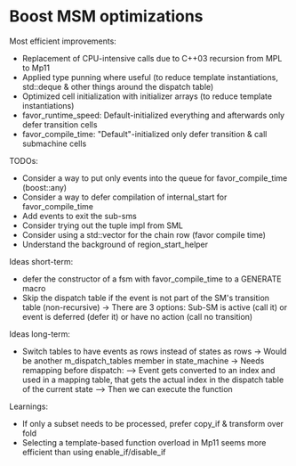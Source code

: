# Boost MSM optimizations

Most efficient improvements:

- Replacement of CPU-intensive calls due to C++03 recursion from MPL to Mp11
- Applied type punning where useful (to reduce template instantiations, std::deque & other things around the dispatch table)
- Optimized cell initialization with initializer arrays (to reduce template instantiations)
- favor_runtime_speed: Default-initialized everything and afterwards only defer transition cells
- favor_compile_time: "Default"-initialized only defer transition & call submachine cells


TODOs:

- Consider a way to put only events into the queue for favor_compile_time (boost::any)
- Consider a way to defer compilation of internal_start for favor_compile_time
- Add events to exit the sub-sms
- Consider trying out the tuple impl from SML
- Consider using a std::vector for the chain row (favor compile time)
- Understand the background of region_start_helper


Ideas short-term:

- defer the constructor of a fsm with favor_compile_time to a GENERATE macro
- Skip the dispatch table if the event is not part of the SM's transition table (non-recursive)
-> There are 3 options: Sub-SM is active (call it) or event is deferred (defer it) or have no action (call no transition)


Ideas long-term:

- Switch tables to have events as rows instead of states as rows
-> Would be another m_dispatch_tables member in state_machine
-> Needs remapping before dispatch:
--> Event gets converted to an index and used in a mapping table, that gets the actual index in the dispatch table of the current state
--> Then we can execute the function



Learnings:

- If only a subset needs to be processed, prefer copy_if & transform over fold
- Selecting a template-based function overload in Mp11 seems more efficient than using enable_if/disable_if